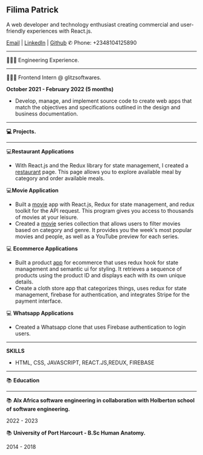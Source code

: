 ## Filima Patrick

A web developer and technology enthusiast creating commercial and user-friendly experiences with React.js.

[Email](mailto:filimapatrick@gmail.com) | [LinkedIn](https://www.linkedin.com/in/patrick-filima-91450817b/) | [Github](https://github.com/filimapatrick)
✆ Phone: +2348104125890

___

👩🏼‍💻 Engineering Experience.

___
👩🏼‍💻 Frontend Intern @ glitzsoftwares.

**October 2021 - February 2022 (5 months)**

  + Develop, manage, and implement source code to create web apps  that match the objectives and specifications outlined in the design and business documentation.
 
 ___
   
  **💻 Projects.**
  
 ___
    
  💻**Restaurant Applications**
 
 + With React.js and the Redux library for state management, I created a [restaurant](https://628a95c763d6b21cda541df3--courageous-cascaron-aa8ddf.netlify.app/) page. This page allows you to explore available meal by category and order available meals.
 
 
 💻**Movie Application**

+ Built a [movie](https://627bc24d3f081c14701a9486--regal-bonbon-8701fd.netlify.app/) app with React.js, Redux for state management, and  redux toolkit for the API request. This program gives you access to thousands of movies at your leisure.
+ Created a [movie](https://glistening-salmiakki-58b407.netlify.app) series collection that allows users to filter movies based on category and genre. It provides you the week's most popular movies and people, as well as a YouTube preview for each series.

 💻 **Ecommerce Applications**
 
+ Built a product [app](https://profound-starlight-ed42a2.netlify.app) for ecommerce that uses redux hook for state management and semantic ui for styling. It retrieves a sequence of products using the product ID and displays each with its own unique details.
+ Create a cloth store app that categorizes things, uses redux for state management, firebase for authentication, and integrates Stripe for the payment interface.


 💻  **Whatsapp Applications**
 +   Created a Whatsapp clone that uses Firebase authentication to login users.
 
 ___


**SKILLS**

+ HTML, CSS, JAVASCRIPT, REACT.JS,REDUX, FIREBASE

___



 📚 **Education**

___

📚 **Alx Africa software engineering in collaboration with Holberton school of software engineering.**

2022 - 2023


📚 **University of Port Harcourt - B.Sc Human Anatomy.**

2014 - 2018
